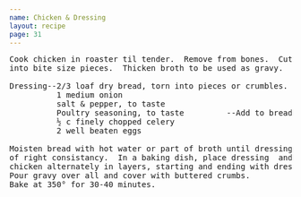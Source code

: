 ```yaml
---
name: Chicken & Dressing
layout: recipe
page: 31
---
```


<pre>
Cook chicken in roaster til tender.  Remove from bones.  Cut up
into bite size pieces.  Thicken broth to be used as gravy.

Dressing--2/3 loaf dry bread, torn into pieces or crumbles.
          1 medium onion
          salt & pepper, to taste
          Poultry seasoning, to taste         --Add to bread mixture.
          ½ c finely chopped celery
          2 well beaten eggs

Moisten bread with hot water or part of broth until dressing is
of right consistancy.  In a baking dish, place dressing  and
chicken alternately in layers, starting and ending with dressing.
Pour gravy over all and cover with buttered crumbs.
Bake at 350° for 30-40 minutes.
</pre>
